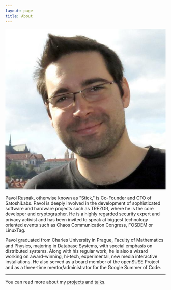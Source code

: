 ```yaml
---
layout: page
title: About
---
```


![photo](/assets/photo.jpg)

Pavol Rusnák, otherwise known as "Stick," is Co-Founder and CTO of
SatoshiLabs.  Pavol is deeply involved in the development of
sophisticated software and hardware projects such as TREZOR, where he
is the core developer and cryptographer. He is a highly regarded
security expert and privacy activist and has been invited to speak at
biggest technology oriented events such as Chaos Communication
Congress, FOSDEM or LinuxTag.

Pavol graduated from Charles University in Prague, Faculty of
Mathematics and Physics, majoring in Database Systems, with special
emphasis on distributed systems. Along with his regular work, he is
also a wizard working on award-winning, hi-tech, experimental, new
media interactive installations. He also served as a board member of
the openSUSE Project and as a three-time mentor/administrator for the
Google Summer of Code.

----

You can read more about my [projects](/projects) and [talks](/talks).
